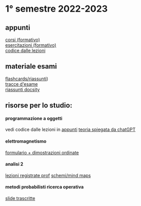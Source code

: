 # 1° semestre 2022-2023
## appunti
[corsi (formativo)](https://drive.google.com/drive/folders/1803CsJsSdxn1mf55Ln1ngAVZNF8qj7qq?usp=sharing)<br/>
[esercitazioni (formativo)](https://drive.google.com/drive/folders/1dm9MjUQZuLXkogkWCJtPUJ8xGd2HbMp5?usp=sharing)<br/>
[codice dalle lezioni](https://github.com/totoLab/java-ingegneria-informatica/)

## materiale esami

[flashcards/riassunti](https://drive.google.com/drive/folders/1DWHaR6k-uVv9PNJy2sl_deie7oc5mmjp?usp=share_link))<br/>
[tracce d'esame](https://drive.google.com/drive/folders/1ViOhFnk3-vAHSXo4u2DIAYkdADhAUwkZ?usp=sharing)<br/>
[riassunti docsity](https://www.docsity.com/it/utenti/profilo/antolab_/documents/)

## risorse per lo studio:
#### programmazione a oggetti
vedi codice dalle lezioni in [appunti](#appunti)
[teoria spiegata da chatGPT](https://github.com/totoLab/java-ingegneria-informatica/blob/main/corso-poo-2022-2023/Theory.md)

#### elettromagnetismo
[formulario + dimostrazioni ordinate](https://drive.google.com/file/d/1v2n2NaFcuKFBIoEt4yAi9F5gTncqfWOg/view?usp=sharing)

#### analisi 2
[lezioni registrate prof](https://sites.google.com/unical.it/micho)
[schemi/mind maps](https://drive.google.com/file/d/1WiFlrv6xifUfgT1iRp6AtAuioqhvAJtr/view?usp=share_link)

#### metodi probabilisti ricerca operativa
[slide trascritte](https://wind-blouse-209.notion.site/Metodi-probabilistici-della-ricerca-operativa-2779d5b554024248b12957b5d7228933)

